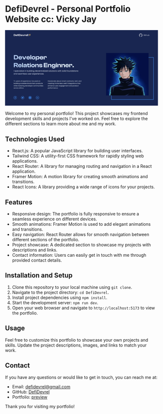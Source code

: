 # DefiDevrel - Personal Portfolio Website cc: Vicky Jay

![DefiDevrel's Portfolio Screenshot](./public/images/cover.png)

Welcome to my personal portfolio! This project showcases my frontend development skills and projects I've worked on. Feel free to explore the different sections to learn more about me and my work.

## Technologies Used

- React.js: A popular JavaScript library for building user interfaces.
- Tailwind CSS: A utility-first CSS framework for rapidly styling web applications.
- React Router: A library for managing routing and navigation in a React application.
- Framer Motion: A motion library for creating smooth animations and transitions.
- React Icons: A library providing a wide range of icons for your projects.

## Features

- Responsive design: The portfolio is fully responsive to ensure a seamless experience on different devices.
- Smooth animations: Framer Motion is used to add elegant animations and transitions.
- Easy navigation: React Router allows for smooth navigation between different sections of the portfolio.
- Project showcase: A dedicated section to showcase my projects with descriptions and links.
- Contact information: Users can easily get in touch with me through provided contact details.

## Installation and Setup

1. Clone this repository to your local machine using `git clone`.
2. Navigate to the project directory: `cd DefiDevrel`.
3. Install project dependencies using `npm install`.
4. Start the development server: `npm run dev`.
5. Open your web browser and navigate to `http://localhost:5173` to view the portfolio.

## Usage

Feel free to customize this portfolio to showcase your own projects and skills. Update the project descriptions, images, and links to match your work.

## Contact

If you have any questions or would like to get in touch, you can reach me at:

- Email: defidevrel@gmail.com
- GitHub: [DefiDevrel](https://github.com/Elishaokon13)
- Portfolio: [preview](https://www.DefiDevrel.xyz)

Thank you for visiting my portfolio!
